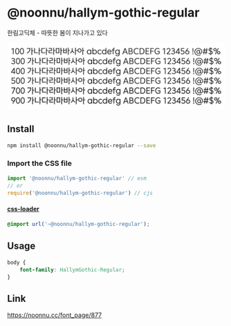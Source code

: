# @noonnu/hallym-gothic-regular

한림고딕체 - 따뜻한 봄이 지나가고 있다

![example](./example.png)

## Install

```bash
npm install @noonnu/hallym-gothic-regular --save
```

### Import the CSS file

```js
import '@noonnu/hallym-gothic-regular' // esm
// or
require('@noonnu/hallym-gothic-regular') // cjs
```

#### [css-loader](https://github.com/webpack-contrib/css-loader)

```css
@import url('~@noonnu/hallym-gothic-regular');
```

## Usage

```css
body {
    font-family: HallymGothic-Regular;
}
```

## Link

https://noonnu.cc/font_page/877
